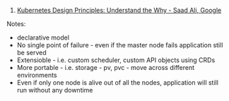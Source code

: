 1. [Kubernetes Design Principles: Understand the Why - Saad Ali, Google](https://www.youtube.com/watch?v=ZuIQurh_kDk)

Notes:
* declarative model
* No single point of failure - even if the master node fails application still be served
* Extensioble - i.e. custom scheduler, custom API objects using CRDs
* More portable - i.e. storage - pv, pvc - move across different environments
* Even if only one node is alive out of all the nodes, application will still run without any downtime
